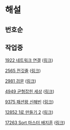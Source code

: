 # 해설

## 번호순

## 작업중

[1922 네트워크 연결](../problems/acmicpc_1922.cpp) ([링크](https://www.acmicpc.net/problem/1922))

[2565 전깃줄](../problems/acmicpc_2565.cpp) ([링크](https://www.acmicpc.net/problem/2565))

[2981 검문](../problems/acmicpc_2981.cpp) ([링크](https://www.acmicpc.net/problem/2981))

[4949 균형잡힌 세상](../problems/acmicpc_4949.cpp) ([링크](https://www.acmicpc.net/problem/4949))

[9375 패션왕 신해빈](../problems/acmicpc_9375.cpp) ([링크](https://www.acmicpc.net/problem/9375))

[12852 1로 만들기 2](../problems/acmicpc_12852.cpp) ([링크](https://www.acmicpc.net/problem/12852))

[17263 Sort 마스터 배지훈](../problems/acmicpc_17263.cpp) ([링크](https://www.acmicpc.net/problem/17263))
